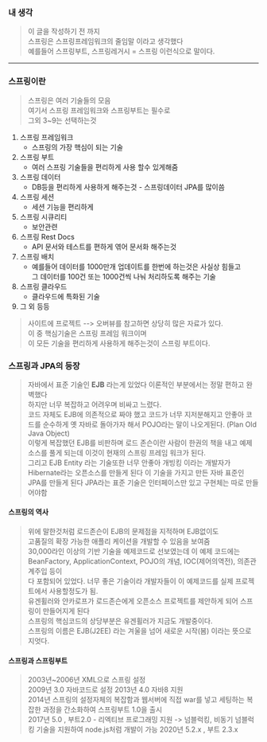 ### 내 생각
> 이 글을 작성하기 전 까지  
> 스프링은 스프링프레임워크의 줄임말 이라고 생각했다  
> 예를들어 스프링부트, 스프링레거시 = 스프링 이런식으로 말이다.

---

### 스프링이란
> 스프링은 여러 기술들의 모음  
>여기서 스프링 프레임워크와 스프링부트는 필수로  
>그외 3~9는 선택하는것
1. 스프링 프레임워크 
   - 스프링의 가장 핵심이 되는 기술
2. 스프링 부트
   - 여러 스프링 기술들을 편리하게 사용 할수 있게해줌
3. 스프링 데이터
   - DB등을 편리하게 사용하게 해주는것 - 스프링데이터 JPA를 많이씀
4. 스프링 세션
   - 세션 기능을 편리하게
5. 스프링 시큐리티
   - 보안관련
6. 스프링 Rest Docs
   - API 문서와 테스트를 편하게 엮어 문서화 해주는것
7. 스프링 배치
   - 예를들어 데이터를 1000만개 업데이트를 한번에 하는것은 사실상 힘들고  
     그 데이터를 100건 또는 1000건씩 나눠 처리하도록 해주는 기술
8. 스프링 클라우드
   - 클라우드에 특화된 기술
9. 그 외 등등
> 사이트에 프로젝트 --> 오버뷰를 참고하면 상당히 많은 자료가 있다.  
> 이 중 핵심기술은 스프링 프레임 워크이며  
> 이 모든 기술을 편리하게 사용하게 해주는것이 스프링 부트이다.

### 스프링과 JPA의 등장
> 자바에서 표준 기술인 **EJB** 라는게 있었다 이론적인 부분에서는 정말 편하고 완벽했다  
> 하지만 너무 복잡하고 어려우며 비싸고 느렸다.  
> 코드 자체도 EJB에 의존적으로 짜야 했고 코드가 너무 지저분해지고 안좋아 코드를 순수하게 옛 자바로 돌아가자 해서 POJO라는 말이 나오게된다. (Plan Old Java Object)  
> 이렇게 복잡했던 EJB를 비판하며 로드 존슨이란 사람이 한권의 책을 내고 예제소스를 풀게 되는데 이것이 현재의 스프링 프레임 워크가 된다.  
> 그리고 EJB Entity 라는 기술또한 너무 안좋아 개빙킹 이라는 개발자가 Hibernate라는 오픈소스를 만들게 된다 이 기술을 가지고 만든 자바 표준인 JPA를 만들게 된다 JPA라는 표준 기술은 인터페이스만 있고 구현체는 따로 만들어야함  


#### 스프링의 역사
> 위에 말한것처럼 로드존슨이 EJB의 문제점을 지적하며 EJB없이도  
> 고품질의 확장 가능한 애플리 케이션을 개발할 수 있음을 보여줌  
> 30,000라인 이상의 기반 기술을 예제코드로 선보였는데 이 예제 코드에는
> BeanFactory, ApplicationContext, POJO의 개념, IOC(제어의역전), 의존관계주입 등이  
> 다 포함되어 있었다.  너무 좋은 기술이라 개발자들이 이 예제코드를 실제 프로젝트에서 사용할정도가 됨.  
> 유겐휠러와 얀카로프가 로드존슨에게 오픈소스 프로젝트를 제안하게 되어 스프링이 만들어지게 된다  
> 스프링의 핵심코드의 상당부분은 유겐휠러가 지금도 개발중이다.  
> 스프링의 이름은 EJB(J2EE) 라는 겨울을 넘어 새로운 시작(봄) 이라는 뜻으로 지엇다.

#### 스프링과 스프링부트
> 2003년~2006년 XML으로 스프링 설정  
> 2009년 3.0 자바코드로 설정
> 2013년 4.0 자바8 지원  
> 2014년 스프링의 설정자체의 복잡함과 웹서버에 직접 war를 넣고 세팅하는 복잡한 과정을 간소화하여 스프링부트 1.0을 출시  
> 2017년 5.0 , 부트2.0 - 리엑티브 프로그래밍 지원 -> 넘블럭킹, 비동기 넘블럭킹 기술을 지원하여 node.js처럼 개발이 가능
> 2020년 5.2.x , 부트 2.3.x

